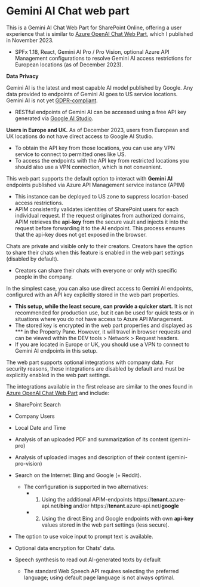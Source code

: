 # Gemini AI Chat web part

This is a Gemini AI Chat Web Part for SharePoint Online, offering a user experience that is similar to [Azure OpenAI Chat Web Part](https://github.com/Paul-Borisov/Azure-OpenAI-Chat-Webpart), which I published in November 2023.
- SPFx 1.18, React, Gemini AI Pro / Pro Vision, optional Azure API Management configurations to resolve Gemini AI access restrictions for European locations (as of December 2023).

**Data Privacy**

Gemini AI is the latest and most capable AI model published by Google. Any data provided to endpoints of Gemini AI goes to US service locations. Gemini AI is not yet [GDPR-compliant](https://thenextweb.com/news/google-gemini-ai-unavailable-europe-uk).
- RESTful endpoints of Gemini AI can be accessed using a free API key generated via [Google AI Studio](https://makersuite.google.com/app/apikey).

**Users in Europe and UK.**
As of December 2023, users from European and UK locations do not have direct access to Google AI Studio.
- To obtain the API key from those locations, you can use any VPN service to connect to permitted ones like US.
- To access the endpoints with the API key from restricted locations you should also use a VPN connection, which is not convenient.

This web part supports the default option to interact with **Gemini AI** endpoints published via Azure API Management service instance (APIM)
- This instance can be deployed to US zone to suppress location-based access restrictions.
- APIM consistently validates identities of SharePoint users for each individual request. If the request originates from authorized domains, APIM retrieves the **api-key** from the secure vault and injects it into the request before forwarding it to the AI endpoint. This process ensures that the api-key does not get exposed in the browser.

Chats are private and visible only to their creators. Creators have the option to share their chats when this feature is enabled in the web part settings (disabled by default).
- Creators can share their chats with everyone or only with specific people in the company.

In the simplest case, you can also use direct access to Gemini AI endpoints, configured with an API key explicitly stored in the web part properties.
- **This setup, while the least secure, can provide a quicker start.** It is not recommended for production use, but it can be used for quick tests or in situations where you do not have access to Azure API Management.
- The stored key is encrypted in the web part properties and displayed as \*\*\* in the Property Pane.
  However, it will travel in browser requests and can be viewed within the DEV tools > Network > Request headers.
- If you are located in Europe or UK, you should use a VPN to connect to Gemini AI endpoints in this setup.

The web part supports optional integrations with company data. For security reasons, these integrations are disabled by default and must be explicitly enabled in the web part settings.

The integrations available in the first release are similar to the ones found in [Azure OpenAI Chat Web Part](https://github.com/Paul-Borisov/Azure-OpenAI-Chat-Webpart) and include:
- SharePoint Search
- Company Users
- Local Date and Time
- Analysis of an uploaded PDF and summarization of its content (gemini-pro)
- Analysis of uploaded images and description of their content (gemini-pro-vision)
- Search on the Internet: Bing and Google (+ Reddit).
  - The configuration is supported in two alternatives:
    - 1. Using the additional APIM-endpoints https://**tenant**.azure-api.net/**bing** and/or https://**tenant**.azure-api.net/**google**
    - 2. Using the direct Bing and Google endpoints with own **api-key** values stored in the web part settings (less secure).

- The option to use voice input to prompt text is available.
- Optional data encryption for Chats' data.
- Speech synthesis to read out AI-generated texts by default
  - The standard Web Speech API requires selecting the preferred language; using default page language is not always optimal.
